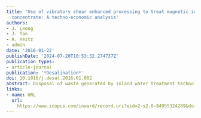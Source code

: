 ```yaml
---
title: 'Use of vibratory shear enhanced processing to treat magnetic ion exchange
  concentrate: A techno-economic analysis'
authors:
- J. Leong
- J. Tan
- A. Heitz
- admin
date: '2016-01-22'
publishDate: '2024-07-20T10:53:32.274737Z'
publication_types:
- article-journal
publication: '*Desalination*'
doi: 10.1016/j.desal.2016.01.002
abstract: Disposal of waste generated by inland water treatment technologies is highly expensive. The introduction of vibratory shear enhanced processing (VSEP) to treat waste produced from magnetic ion exchange (MIEX) shows benefits in terms of performance and economics. A small VSEP unit fitted with a nanofiltration (NF) membrane is capable of treating up to 15 kL of MIEX waste per day, is able remove more than 97% of dissolved organic compounds as well as recover over 80% of waste in the form of permeate. The reuse of permeate to makeup brine has seen significant reductions in salt consumption and waste disposal at Wanneroo Groundwater Treatment Plant (GWTP). During the first year of VSEP operation, salt consumption reduced by 42% and waste disposal was projected to reduce by 23.9%. Further improvements in both cost categories were observed in the second year of operation and considering the same trend is followed, the payback period of the project will occur between the 6th and 7th year of operation for discounted analysis and has a positive net present value.
links:
- name: URL
  url: 
    https://www.scopus.com/inward/record.uri?eid=2-s2.0-84955324289&doi=10.1016%2fj.desal.2016.01.002&partnerID=40&md5=fe168a7deafeaf180ba966f94c14f0ee
---
```

